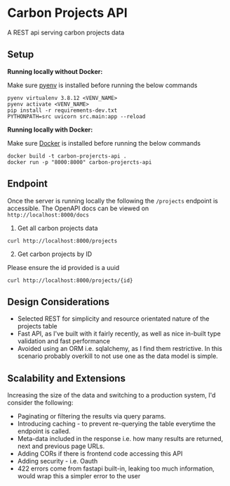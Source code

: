 # Carbon Projects API
A REST api serving carbon projects data

## Setup
**Running locally without Docker:**

Make sure [pyenv](https://github.com/pyenv/pyenv) is installed before running the below commands
```
pyenv virtualenv 3.8.12 <VENV_NAME>
pyenv activate <VENV_NAME>
pip install -r requirements-dev.txt
PYTHONPATH=src uvicorn src.main:app --reload
```
**Running locally with Docker:**

Make sure [Docker](https://docs.docker.com/engine/install/) is installed before running the below commands

```shell
docker build -t carbon-projercts-api .
docker run -p "8000:8000" carbon-projercts-api
```

## Endpoint

Once the server is running locally the following the `/projects` endpoint is accessible.
The OpenAPI docs can be viewed on `http://localhost:8000/docs`

1. Get all carbon projects data
```
curl http://localhost:8000/projects
```

2. Get carbon projects by ID

Please ensure the id provided is a uuid
```shell
curl http://localhost:8000/projects/{id}
```

## Design Considerations
- Selected REST for simplicity and resource orientated nature of the projects table
- Fast API, as I've built with it fairly recently, as well as nice in-built type validation and fast performance
- Avoided using an ORM i.e. sqlalchemy, as I find them restrictive. In this scenario probably overkill to not use one as the data model is simple.


## Scalability and Extensions
Increasing the size of the data and switching to a production system, I'd consider the following:
- Paginating or filtering the results via query params.
- Introducing caching - to prevent re-querying the table everytime the endpoint is called.
- Meta-data included in the response i.e. how many results are returned, next and previous page URLs.
- Adding CORs if there is frontend code accessing this API
- Adding security - i.e. Oauth
- 422 errors come from fastapi built-in, leaking too much information, would wrap this a simpler error to the user
